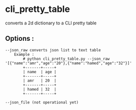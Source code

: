 # cli_pretty_table
 converts a 2d dictionary to a CLI pretty table 
## Options : 

    --json_raw converts json list to text table 
        Example : 
            # python cli_pretty_table.py --json_raw '[{"name":"amr","age":"20"},{"name":"hamed","age":"32"}]'
            +-------+-----+
            | name  | age |
            +-------+-----+
            | amr   | 20  |
            +-------+-----+
            | hamed | 32  |
            +-------+-----+

    --json_file (not operational yet)
